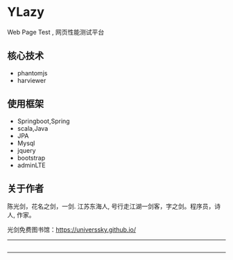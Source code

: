 # YLazy
Web Page Test , 网页性能测试平台

## 核心技术

- phantomjs
- harviewer

## 使用框架

- Springboot,Spring
- scala,Java
- JPA
- Mysql
- jquery
- bootstrap
- adminLTE

## 关于作者


陈光剑，花名之剑，一剑. 江苏东海人, 号行走江湖一剑客，字之剑。程序员，诗人, 作家。

光剑免费图书馆：https://universsky.github.io/

---

<img src="">




---

